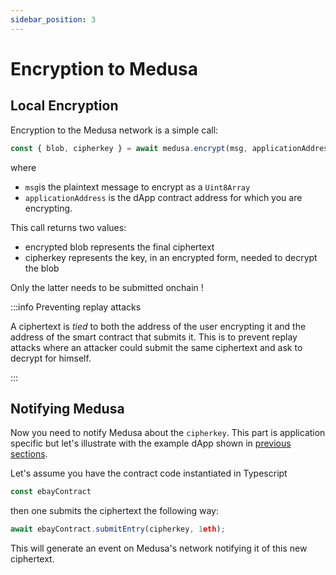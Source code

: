 ```yaml
---
sidebar_position: 3
---
```


# Encryption to Medusa

## Local Encryption 

Encryption to the Medusa network is a simple call:
```typescript
const { blob, cipherkey } = await medusa.encrypt(msg, applicationAddress);
```

where 
* `msg`is the plaintext message to encrypt as a `Uint8Array`
* `applicationAddress` is the dApp contract address for which you are encrypting.

This call returns two values:
* encrypted blob represents the final ciphertext
* cipherkey represents the key, in an encrypted form, needed to decrypt the blob

Only the latter needs to be submitted onchain !

:::info Preventing replay attacks

A ciphertext is _tied_ to both the address of the user encrypting it and the address
of the smart contract that submits it. This is to prevent replay attacks where an
attacker could submit the same ciphertext and ask to decrypt for himself.

:::

## Notifying Medusa

Now you need to notify Medusa about the `cipherkey`. This part is application specific
but let's illustrate with the example dApp shown in [previous sections](./example).

Let's assume you have the contract code instantiated in Typescript
```typescript
const ebayContract
```
then one submits the ciphertext the following way:
```typescript
await ebayContract.submitEntry(cipherkey, 1eth);
```

This will generate an event on Medusa's network notifying it of this new ciphertext.